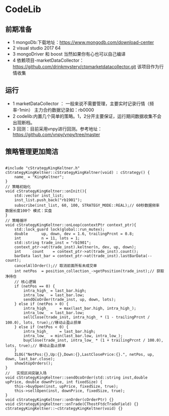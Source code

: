 # CodeLib #
## 前期准备 ##
* 1 mongoDb:下载地址：https://www.mongodb.com/download-center
* 2 visual studio 2017 64
* 3 mongoDriver 和 boost 当然如果你有心也可以自己编译
* 4 依赖项目-marketDataCollector： https://github.com/drinkmystery/ctpmarketdatacollector.git  该项目作为行情收集
## 运行 ##
* 1 marketDataCollector ： 一般来说不需要管理，主要实时记录行情（频率-1min） 主力合约数据记录如：rb0000
* 2 codelib:内置几个简单的策略。1，2分开主要保证，运行期间数据收集不会出现断档。
* 3 回测：目前采用vnpy进行回测。参考地址：https://github.com/vnpy/vnpy/tree/master
## 策略管理更加简洁 ##
<pre><code>
#include "cStrategyKingKeltner.h"
cStrategyKingKeltner::cStrategyKingKeltner(void) : cStrategy() {
    name_ = "KingKeltner";
}
// 策略初始化
void cStrategyKingKeltner::onInit(){
    std::vector<std::string> inst_list;
    inst_list.push_back("rb1901");
    subscribe(inst_list, 60, 100, STRATEGY_MODE::REAL);// 60秒数据频率 数据长度100个 模式：实盘
}
// 策略循环
void cStrategyKingKeltner::onLoop(contextPtr context_ptr){
    std::lock_guard<std::mutex> lock(global::run_mutex);
    double      up, down, dev = 1.6, trailingPrcnt = 0.8;
    int         n = 11, lots = 1;
    std::string trade_inst = "rb1901";
    context_ptr->at(trade_inst).keltner(n, dev, up, down);
    int     count    = context_ptr->at(trade_inst).count();
    barData last_bar = context_ptr->at(trade_inst).lastBarData(--count);
    cancelAllOrder();// 取消前面所有未成交单
    int netPos  = position_collection_->getPosition(trade_inst);// 获取净持仓
    // 核心逻辑
    if (netPos == 0) {
        intra_high_ = last_bar.high;
        intra_low_  = last_bar.low;
        sendOcoOrder(trade_inst, up, down, lots);
    } else if (netPos > 0) {
        intra_high_     = max(last_bar.high, intra_high_);
        intra_low_  = last_bar.low;
        sellClose(trade_inst, intra_high_ * (1 - trailingPrcnt / 100.0), lots, true);//移动止盈止损单
    } else if (netPos < 0) {
        intra_high_     = last_bar.high;
        intra_low_  = min(last_bar.low, intra_low_);
        buyClose(trade_inst, intra_low_ * (1 + trailingPrcnt / 100.0), lots, true);// 移动止盈止损单
    }
    ILOG("NetPos:{},Up:{},Down:{},LastClosePrice:{}.", netPos, up, down, last_bar.close);
    showStopOrders();
}
//   实现区间突破入场
void cStrategyKingKeltner::sendOcoOrder(std::string inst,double  upPrice, double downPrice, int fixedSize) {
    this->buyOpen(inst, upPrice, fixedSize, true);
    this->sellOpen(inst, downPrice, fixedSize, true);
}
void cStrategyKingKeltner::onOrder(cOrderPtr) {}
void cStrategyKingKeltner::onTrade(CThostFtdcTradeField) {}
cStrategyKingKeltner::~cStrategyKingKeltner(void) {}
</code></pre>
